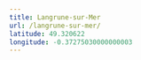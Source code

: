 ```yaml
---
title: Langrune-sur-Mer
url: /langrune-sur-mer/
latitude: 49.320622
longitude: -0.37275030000000003
---
```

